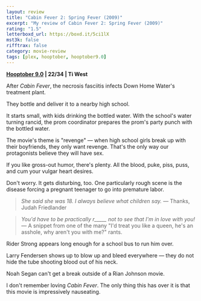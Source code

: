 ```yaml
---
layout: review
title: "Cabin Fever 2: Spring Fever (2009)"
excerpt: "My review of Cabin Fever 2: Spring Fever (2009)"
rating: "1.5"
letterboxd_url: https://boxd.it/5ci1lX
mst3k: false
rifftrax: false
category: movie-review
tags: [plex, hooptober, hooptober9.0]
---
```


<b><a href="https://boxd.it/pOmcY/detail" target="_blank" rel="noopener">Hooptober 9.0</a> | 22/34 | Ti West</b>

After <i>Cabin Fever</i>, the necrosis fasciitis infects Down Home Water's treatment plant.

They bottle and deliver it to a nearby high school.

It starts small, with kids drinking the bottled water. With the school's water turning rancid, the prom coordinator prepares the prom's party punch with the bottled water.

The movie's theme is "revenge" — when high school girls break up with their boyfriends, they only want revenge. That's the only way our protagonists believe they will have sex.

If you like gross-out humor, there's plenty. All the blood, puke, piss, puss, and cum your vulgar heart desires.

Don't worry. It gets disturbing, too. One particularly rough scene is the disease forcing a pregnant teenager to go into premature labor.

<blockquote><i>She said she was 18. I always believe what children say.</i> — Thanks, Judah Friedlander</blockquote>

<blockquote><i>You'd have to be practically r_____ not to see that I'm in love with you!</i> — A snippet from one of the many "I'd treat you like a queen, he's an asshole, why aren't you with me?" rants.</blockquote>

Rider Strong appears long enough for a school bus to run him over.

Larry Fendersen shows up to blow up and bleed everywhere — they do not hide the tube shooting blood out of his neck.

Noah Segan can't get a break outside of a Rian Johnson movie.

I don't remember loving <i>Cabin Fever</i>. The only thing this has over it is that this movie is impressively nauseating.

